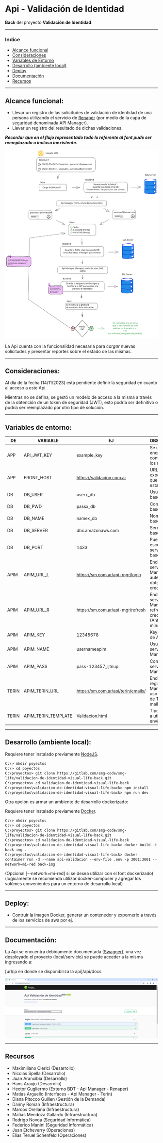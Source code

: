 # Api - Validación de Identidad

**Back** del proyecto **Validación de Identidad**.
___

### Indice

* [Alcance funcional](#afun)
* [Consideraciones](#con)
* [Variables de Entorno](#env)
* [Desarrollo (ambiente local)](#desa)
* [Deploy](#depl)
* [Documentación](#docu)
* [Recursos](#recu)

___

<div id="afun" />

## Alcance funcional:

* Llevar un registro de las solicitudes de validación de identidad de una persona utilizando el servicio de [Renaper](https://www.argentina.gob.ar/interior/renaper) (por medio de la capa de seguridad denominada API Manager).
* Llevar un registro del resultado de dichas validaciones.

***Recordar que en el flujo representado todo lo referente al font pude ser reemplazado o incluso inexistente.***

![Flujo Api](docs/flujo.svg?raw=true "Flujo Api")

La Api cuenta con la funcionalidad necesaria para *cargar* nuevas solicitudes y presentar reportes sobre el estado de las mismas.

___

<div id="con" />

## Consideraciones:

Al día de la fecha (14/11/2023) está pendiente definir la seguridad en cuanto al acceso a este Api.

Mientras no se defina, se gestó un modelo de acceso a la misma a través de la obtención de un token de seguridad (JWT), esto podría ser definitivo o podría ser reemplazado por otro tipo de solución.
___

<div id="env" />

## Variables de entorno:

|DE   |VARIABLE           |EJ                                  |OBSERVACIONES                                                                                    |
|-----|-------------------|------------------------------------|-------------------------------------------------------------------------------------------------|
|APP  |API_JWT_KEY        |example_key                         |Se utiliza para encriptar las contraseñas de los usuarios                                        |
|APP  |FRONT_HOST         |https://validacion.com.ar           |URL en la cual se expone el front que acompaña esta API                                          |
|DB   |DB_USER            |userx_db                            |Usuario de la base de datos                                                                      |
|DB   |DB_PWD             |passx_db                            |Contraseña de la base de datos                                                                   |
|DB   |DB_NAME            |namex_db                            |Nombre de la base de datos                                                                       |
|DB   |DB_SERVER          |dbx.amazonaws.com                   |Servidor de la base de datos                                                                     |
|DB   |DB_PORT            |1433                                |Puerto de escucha del servidor de la base de datos                                               |
|APIM |APIM_URL_L         |https://sm.com.ar/api-mgr/login     |End point del servicio de Api Manager para autenticarse y obtener credenciales                   |
|APIM |APIM_URL_R         |https://sm.com.ar/api-mgr/refresh   |End point del servicio de Api Manager para refrescar credenciales (Antes de los 30 mins WTF?)    |
|APIM |APIM_KEY           |12345678                            |Key del servicio de Api Manager                                                                  |
|APIM |APIM_NAME          |usernameapim                        |Usuario del servicio de Api Manager                                                              |
|APIM |APIM_PASS          |pass-123457_ljtnup                  |Contraseña del servicio de Api Manager                                                           |
|TERIN|APIM_TERIN_URL     |https://sm.com.ar/api/terin/emails/ |End point de la regla Api Manager para el uso del servicio de Terin (envío de mails)             |
|TERIN|APIM_TERIN_TEMPLATE|Validacion.html                     |Tipo de template a utilizar en los envíos de mail                                                |

___

<div id="desa" />

## Desarrollo (ambiente local):

Requiere tener instalado previamente [NodeJS](https://nodejs.org/en).

```
C:\> mkdir poyectos
C:\> cd poyectos
C:\proyectos> git clone https://gitlab.com/smg-code/smg-life/validacion-de-identidad-visual-life-back.git
C:\proyectos> cd validacion-de-identidad-visual-life-back
C:\proyectos\validacion-de-identidad-visual-life-back> npm install
C:\proyectos\validacion-de-identidad-visual-life-back> npm run dev
```

Otra opción es armar un ambiente de desarrollo dockerizado:

Requiere tener instalado previamente [Docker](https://www.docker.com/).

```
C:\> mkdir poyectos
C:\> cd poyectos
C:\proyectos> git clone https://gitlab.com/smg-code/smg-life/validacion-de-identidad-visual-life-back.git
C:\proyectos> cd validacion-de-identidad-visual-life-back
C:\proyectos\validacion-de-identidad-visual-life-back> docker build -t back-img .
C:\proyectos\validacion-de-identidad-visual-life-back> docker container run -d --name api-validacion --env-file .env -p 3001:3001 --network=mi-red back-img
```
(Opcional [--network=mi-red] si se desea utilizar con el font dockerizado)
(logicamente se recomienda utilizar docker-composer y agregar los volúmes convenientes para un entorno de desarrollo local)

___

<div id="depl" />

## Deploy:

* Contruir la imagen Docker, generar un contenedor y expornerlo a través de los servicios de aws por ej.

___

<div id="docu" />

## Documentación:

La Api se encuentra debidamente documentada ([Swagger](https://swagger.io/)), una vez desployado el proyecto (local/servicio) se puede acceder a la misma ingresando a:

[url/ip en donde se disponibiliza la api]/api/docs

![Documentación Api](docs/swagger.png?raw=true "Documentación Api")

___

<div id="recu" />

## Recursos

* Maximiliano Clerici (Desarrollo)
* Nicolas Spella (Desarrollo)
* Juan Arancibia (Desarrollo)
* Hans Araujo (Desarrollo)
* Hector Gugliermo (Externo BDT - Api Manager - Renaper)
* Matias Arguello (Interfaces - Api Manager - Terin)
* Diana Pitocco Guillen (Gestión de la Demanda)
* Danny Roman (Infraestructura)
* Marcos Orellana (Infraestructura)
* Matias Mendoza Gallardo (Infraestructura)
* Rodrigo Novoa (Seguridad Informática)
* Federico Manini (Seguridad Informática)
* Juan Etcheverry (Operaciones)
* Elias Teruel Schenfeld (Operaciones)